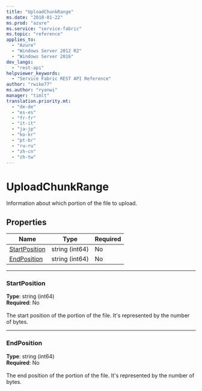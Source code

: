 ```yaml
---
title: "UploadChunkRange"
ms.date: "2018-01-22"
ms.prod: "azure"
ms.service: "service-fabric"
ms.topic: "reference"
applies_to: 
  - "Azure"
  - "Windows Server 2012 R2"
  - "Windows Server 2016"
dev_langs: 
  - "rest-api"
helpviewer_keywords: 
  - "Service Fabric REST API Reference"
author: "rwike77"
ms.author: "ryanwi"
manager: "timlt"
translation.priority.mt: 
  - "de-de"
  - "es-es"
  - "fr-fr"
  - "it-it"
  - "ja-jp"
  - "ko-kr"
  - "pt-br"
  - "ru-ru"
  - "zh-cn"
  - "zh-tw"
---
```

# UploadChunkRange

Information about which portion of the file to upload.

## Properties
| Name | Type | Required |
| --- | --- | --- |
| [StartPosition](#startposition) | string (int64) | No |
| [EndPosition](#endposition) | string (int64) | No |

____
### StartPosition
__Type__: string (int64) <br/>
__Required__: No<br/>
<br/>
The start position of the portion of the file. It's represented by the number of bytes.

____
### EndPosition
__Type__: string (int64) <br/>
__Required__: No<br/>
<br/>
The end position of the portion of the file. It's represented by the number of bytes.
